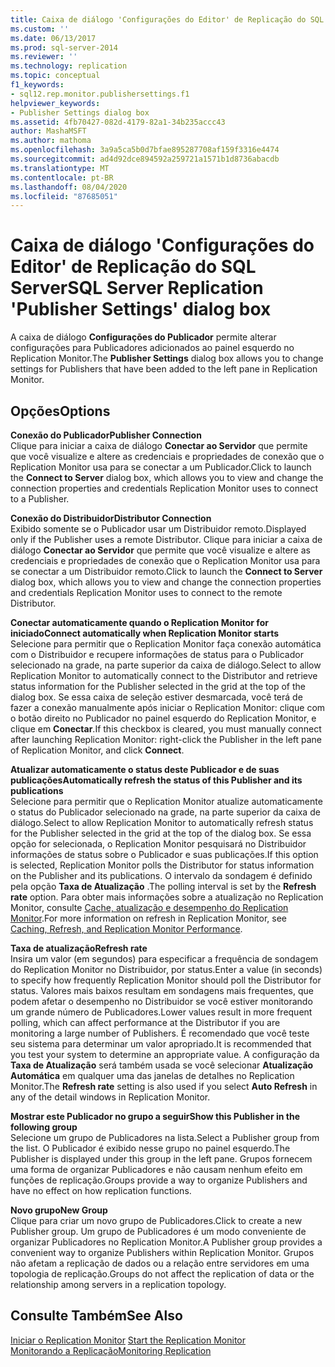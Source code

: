 ```yaml
---
title: Caixa de diálogo 'Configurações do Editor' de Replicação do SQL Server | Microsoft Docs
ms.custom: ''
ms.date: 06/13/2017
ms.prod: sql-server-2014
ms.reviewer: ''
ms.technology: replication
ms.topic: conceptual
f1_keywords:
- sql12.rep.monitor.publishersettings.f1
helpviewer_keywords:
- Publisher Settings dialog box
ms.assetid: 4fb70427-082d-4179-82a1-34b235accc43
author: MashaMSFT
ms.author: mathoma
ms.openlocfilehash: 3a9a5ca5b0d7bfae895287708af159f3316e4474
ms.sourcegitcommit: ad4d92dce894592a259721a1571b1d8736abacdb
ms.translationtype: MT
ms.contentlocale: pt-BR
ms.lasthandoff: 08/04/2020
ms.locfileid: "87685051"
---
```

# <a name="sql-server-replication-publisher-settings-dialog-box"></a><span data-ttu-id="fa960-102">Caixa de diálogo 'Configurações do Editor' de Replicação do SQL Server</span><span class="sxs-lookup"><span data-stu-id="fa960-102">SQL Server Replication 'Publisher Settings' dialog box</span></span>
  <span data-ttu-id="fa960-103">A caixa de diálogo **Configurações do Publicador** permite alterar configurações para Publicadores adicionados ao painel esquerdo no Replication Monitor.</span><span class="sxs-lookup"><span data-stu-id="fa960-103">The **Publisher Settings** dialog box allows you to change settings for Publishers that have been added to the left pane in Replication Monitor.</span></span>  
  
## <a name="options"></a><span data-ttu-id="fa960-104">Opções</span><span class="sxs-lookup"><span data-stu-id="fa960-104">Options</span></span>  
 <span data-ttu-id="fa960-105">**Conexão do Publicador**</span><span class="sxs-lookup"><span data-stu-id="fa960-105">**Publisher Connection**</span></span>  
 <span data-ttu-id="fa960-106">Clique para iniciar a caixa de diálogo **Conectar ao Servidor** que permite que você visualize e altere as credenciais e propriedades de conexão que o Replication Monitor usa para se conectar a um Publicador.</span><span class="sxs-lookup"><span data-stu-id="fa960-106">Click to launch the **Connect to Server** dialog box, which allows you to view and change the connection properties and credentials Replication Monitor uses to connect to a Publisher.</span></span>  
  
 <span data-ttu-id="fa960-107">**Conexão do Distribuidor**</span><span class="sxs-lookup"><span data-stu-id="fa960-107">**Distributor Connection**</span></span>  
 <span data-ttu-id="fa960-108">Exibido somente se o Publicador usar um Distribuidor remoto.</span><span class="sxs-lookup"><span data-stu-id="fa960-108">Displayed only if the Publisher uses a remote Distributor.</span></span> <span data-ttu-id="fa960-109">Clique para iniciar a caixa de diálogo **Conectar ao Servidor** que permite que você visualize e altere as credenciais e propriedades de conexão que o Replication Monitor usa para se conectar a um Distribuidor remoto.</span><span class="sxs-lookup"><span data-stu-id="fa960-109">Click to launch the **Connect to Server** dialog box, which allows you to view and change the connection properties and credentials Replication Monitor uses to connect to the remote Distributor.</span></span>  
  
 <span data-ttu-id="fa960-110">**Conectar automaticamente quando o Replication Monitor for iniciado**</span><span class="sxs-lookup"><span data-stu-id="fa960-110">**Connect automatically when Replication Monitor starts**</span></span>  
 <span data-ttu-id="fa960-111">Selecione para permitir que o Replication Monitor faça conexão automática com o Distribuidor e recupere informações de status para o Publicador selecionado na grade, na parte superior da caixa de diálogo.</span><span class="sxs-lookup"><span data-stu-id="fa960-111">Select to allow Replication Monitor to automatically connect to the Distributor and retrieve status information for the Publisher selected in the grid at the top of the dialog box.</span></span> <span data-ttu-id="fa960-112">Se essa caixa de seleção estiver desmarcada, você terá de fazer a conexão manualmente após iniciar o Replication Monitor: clique com o botão direito no Publicador no painel esquerdo do Replication Monitor, e clique em **Conectar**.</span><span class="sxs-lookup"><span data-stu-id="fa960-112">If this checkbox is cleared, you must manually connect after launching Replication Monitor: right-click the Publisher in the left pane of Replication Monitor, and click **Connect**.</span></span>  
  
 <span data-ttu-id="fa960-113">**Atualizar automaticamente o status deste Publicador e de suas publicações**</span><span class="sxs-lookup"><span data-stu-id="fa960-113">**Automatically refresh the status of this Publisher and its publications**</span></span>  
 <span data-ttu-id="fa960-114">Selecione para permitir que o Replication Monitor atualize automaticamente o status do Publicador selecionado na grade, na parte superior da caixa de diálogo.</span><span class="sxs-lookup"><span data-stu-id="fa960-114">Select to allow Replication Monitor to automatically refresh status for the Publisher selected in the grid at the top of the dialog box.</span></span> <span data-ttu-id="fa960-115">Se essa opção for selecionada, o Replication Monitor pesquisará no Distribuidor informações de status sobre o Publicador e suas publicações.</span><span class="sxs-lookup"><span data-stu-id="fa960-115">If this option is selected, Replication Monitor polls the Distributor for status information on the Publisher and its publications.</span></span> <span data-ttu-id="fa960-116">O intervalo da sondagem é definido pela opção **Taxa de Atualização** .</span><span class="sxs-lookup"><span data-stu-id="fa960-116">The polling interval is set by the **Refresh rate** option.</span></span> <span data-ttu-id="fa960-117">Para obter mais informações sobre a atualização no Replication Monitor, consulte [Cache, atualização e desempenho do Replication Monitor](monitor/caching-refresh-and-replication-monitor-performance.md).</span><span class="sxs-lookup"><span data-stu-id="fa960-117">For more information on refresh in Replication Monitor, see [Caching, Refresh, and Replication Monitor Performance](monitor/caching-refresh-and-replication-monitor-performance.md).</span></span>  
  
 <span data-ttu-id="fa960-118">**Taxa de atualização**</span><span class="sxs-lookup"><span data-stu-id="fa960-118">**Refresh rate**</span></span>  
 <span data-ttu-id="fa960-119">Insira um valor (em segundos) para especificar a frequência de sondagem do Replication Monitor no Distribuidor, por status.</span><span class="sxs-lookup"><span data-stu-id="fa960-119">Enter a value (in seconds) to specify how frequently Replication Monitor should poll the Distributor for status.</span></span> <span data-ttu-id="fa960-120">Valores mais baixos resultam em sondagens mais frequentes, que podem afetar o desempenho no Distribuidor se você estiver monitorando um grande número de Publicadores.</span><span class="sxs-lookup"><span data-stu-id="fa960-120">Lower values result in more frequent polling, which can affect performance at the Distributor if you are monitoring a large number of Publishers.</span></span> <span data-ttu-id="fa960-121">É recomendado que você teste seu sistema para determinar um valor apropriado.</span><span class="sxs-lookup"><span data-stu-id="fa960-121">It is recommended that you test your system to determine an appropriate value.</span></span> <span data-ttu-id="fa960-122">A configuração da **Taxa de Atualização** será também usada se você selecionar **Atualização Automática** em qualquer uma das janelas de detalhes no Replication Monitor.</span><span class="sxs-lookup"><span data-stu-id="fa960-122">The **Refresh rate** setting is also used if you select **Auto Refresh** in any of the detail windows in Replication Monitor.</span></span>  
  
 <span data-ttu-id="fa960-123">**Mostrar este Publicador no grupo a seguir**</span><span class="sxs-lookup"><span data-stu-id="fa960-123">**Show this Publisher in the following group**</span></span>  
 <span data-ttu-id="fa960-124">Selecione um grupo de Publicadores na lista.</span><span class="sxs-lookup"><span data-stu-id="fa960-124">Select a Publisher group from the list.</span></span> <span data-ttu-id="fa960-125">O Publicador é exibido nesse grupo no painel esquerdo.</span><span class="sxs-lookup"><span data-stu-id="fa960-125">The Publisher is displayed under this group in the left pane.</span></span> <span data-ttu-id="fa960-126">Grupos fornecem uma forma de organizar Publicadores e não causam nenhum efeito em funções de replicação.</span><span class="sxs-lookup"><span data-stu-id="fa960-126">Groups provide a way to organize Publishers and have no effect on how replication functions.</span></span>  
  
 <span data-ttu-id="fa960-127">**Novo grupo**</span><span class="sxs-lookup"><span data-stu-id="fa960-127">**New Group**</span></span>  
 <span data-ttu-id="fa960-128">Clique para criar um novo grupo de Publicadores.</span><span class="sxs-lookup"><span data-stu-id="fa960-128">Click to create a new Publisher group.</span></span> <span data-ttu-id="fa960-129">Um grupo de Publicadores é um modo conveniente de organizar Publicadores no Replication Monitor.</span><span class="sxs-lookup"><span data-stu-id="fa960-129">A Publisher group provides a convenient way to organize Publishers within Replication Monitor.</span></span> <span data-ttu-id="fa960-130">Grupos não afetam a replicação de dados ou a relação entre servidores em uma topologia de replicação.</span><span class="sxs-lookup"><span data-stu-id="fa960-130">Groups do not affect the replication of data or the relationship among servers in a replication topology.</span></span>  
  
## <a name="see-also"></a><span data-ttu-id="fa960-131">Consulte Também</span><span class="sxs-lookup"><span data-stu-id="fa960-131">See Also</span></span>  
 <span data-ttu-id="fa960-132">[Iniciar o Replication Monitor](monitor/start-the-replication-monitor.md) </span><span class="sxs-lookup"><span data-stu-id="fa960-132">[Start the Replication Monitor](monitor/start-the-replication-monitor.md) </span></span>  
 [<span data-ttu-id="fa960-133">Monitorando a Replicação</span><span class="sxs-lookup"><span data-stu-id="fa960-133">Monitoring Replication</span></span>](monitoring-replication.md)  
  
  
